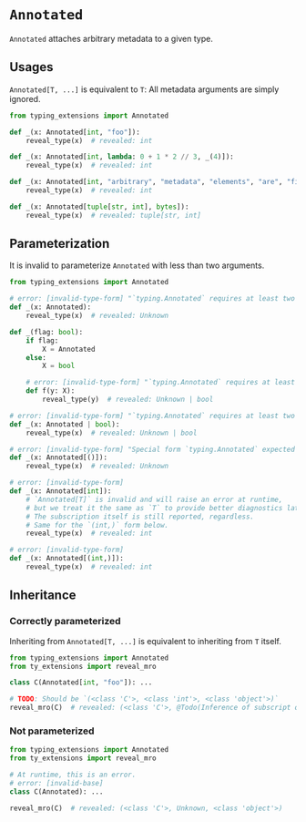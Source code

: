 # `Annotated`

`Annotated` attaches arbitrary metadata to a given type.

## Usages

`Annotated[T, ...]` is equivalent to `T`: All metadata arguments are simply ignored.

```py
from typing_extensions import Annotated

def _(x: Annotated[int, "foo"]):
    reveal_type(x)  # revealed: int

def _(x: Annotated[int, lambda: 0 + 1 * 2 // 3, _(4)]):
    reveal_type(x)  # revealed: int

def _(x: Annotated[int, "arbitrary", "metadata", "elements", "are", "fine"]):
    reveal_type(x)  # revealed: int

def _(x: Annotated[tuple[str, int], bytes]):
    reveal_type(x)  # revealed: tuple[str, int]
```

## Parameterization

It is invalid to parameterize `Annotated` with less than two arguments.

```py
from typing_extensions import Annotated

# error: [invalid-type-form] "`typing.Annotated` requires at least two arguments when used in a type expression"
def _(x: Annotated):
    reveal_type(x)  # revealed: Unknown

def _(flag: bool):
    if flag:
        X = Annotated
    else:
        X = bool

    # error: [invalid-type-form] "`typing.Annotated` requires at least two arguments when used in a type expression"
    def f(y: X):
        reveal_type(y)  # revealed: Unknown | bool

# error: [invalid-type-form] "`typing.Annotated` requires at least two arguments when used in a type expression"
def _(x: Annotated | bool):
    reveal_type(x)  # revealed: Unknown | bool

# error: [invalid-type-form] "Special form `typing.Annotated` expected at least 2 arguments (one type and at least one metadata element)"
def _(x: Annotated[()]):
    reveal_type(x)  # revealed: Unknown

# error: [invalid-type-form]
def _(x: Annotated[int]):
    # `Annotated[T]` is invalid and will raise an error at runtime,
    # but we treat it the same as `T` to provide better diagnostics later on.
    # The subscription itself is still reported, regardless.
    # Same for the `(int,)` form below.
    reveal_type(x)  # revealed: int

# error: [invalid-type-form]
def _(x: Annotated[(int,)]):
    reveal_type(x)  # revealed: int
```

## Inheritance

### Correctly parameterized

Inheriting from `Annotated[T, ...]` is equivalent to inheriting from `T` itself.

```py
from typing_extensions import Annotated
from ty_extensions import reveal_mro

class C(Annotated[int, "foo"]): ...

# TODO: Should be `(<class 'C'>, <class 'int'>, <class 'object'>)`
reveal_mro(C)  # revealed: (<class 'C'>, @Todo(Inference of subscript on special form), <class 'object'>)
```

### Not parameterized

```py
from typing_extensions import Annotated
from ty_extensions import reveal_mro

# At runtime, this is an error.
# error: [invalid-base]
class C(Annotated): ...

reveal_mro(C)  # revealed: (<class 'C'>, Unknown, <class 'object'>)
```

